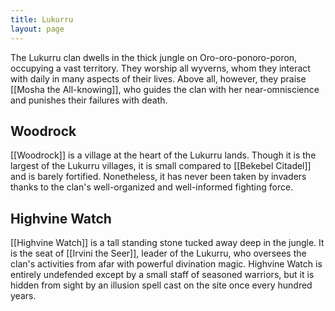 ```yaml
---
title: Lukurru
layout: page
---
```


The Lukurru clan dwells in the thick jungle on Oro-oro-ponoro-poron, occupying a vast territory. They worship all wyverns, whom they interact with daily in many aspects of their lives. Above all, however, they praise [[Mosha the All-knowing]], who guides the clan with her near-omniscience and punishes their failures with death.

## Woodrock

[[Woodrock]] is a village at the heart of the Lukurru lands. Though it is the largest of the Lukurru villages, it is small compared to [[Bekebel Citadel]] and is barely fortified. Nonetheless, it has never been taken by invaders thanks to the clan's well-organized and well-informed fighting force.

## Highvine Watch

[[Highvine Watch]] is a tall standing stone tucked away deep in the jungle. It is the seat of [[Irvini the Seer]], leader of the Lukurru, who oversees the clan's activities from afar with powerful divination magic. Highvine Watch is entirely undefended except by a small staff of seasoned warriors, but it is hidden from sight by an illusion spell cast on the site once every hundred years.
